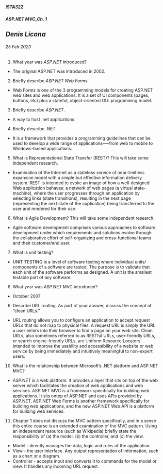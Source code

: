 ﻿##### __ISTA322__ 
##### ASP.NET MVC_Ch. 1

## *Denis Licona*
###### *25 Feb 2020* 

1. What year was *ASP.NET* introduced?
- The original ASP.NET was introduced in 2002.

2. Briefly describe *ASP.NET Web Forms*.
- Web Forms is one of the 3 programming models for creating ASP.NET web sites and web applications. It is a set of UI components (pages, buttons, etc) plus a stateful, object-oriented GUI programming model. 

3. Briefly describe *ASP.NET*.
- A way to host .net applications.

4. Briefly describe *.NET*.
- It is a framework that provides a programming guidelines that can be used to develop a wide range of applications–––from web to mobile to Windows-based applications. 

5. What is Representational State Transfer (REST)? This will take some independent research.
- Examination of the Internet as a stateless service of near-limitless expansion model with a simple but effective information delivery system. REST is intended to evoke an image of how a well-designed Web application behaves: a network of web pages (a virtual state-machine), where the user progresses through an application by selecting links (state transitions), resulting in the next page (representing the next state of the application) being transferred to the user and rendered for their use.

6. What is Agile Development? This will take some independent research.
- Agile software development comprises various approaches to software development under which requirements and solutions evolve through the collaborative effort of self-organizing and cross-functional teams and their customer/end user.

7. What is unit testing?
- UNIT TESTING is a level of software testing where individual units/ components of a software are tested. The purpose is to validate that each unit of the software performs as designed. A unit is the smallest testable part of any software.

8. What year was ASP.NET MVC introduced?
- October 2007

9. Describe URL routing. As part of your answer, discuss the concept of “clean URLs.”
- URL routing allows you to configure an application to accept request URLs that do not map to physical files. A request URL is simply the URL a user enters into their browser to find a page on your web site. Clean URLs, also sometimes referred to as RESTful URLs, user-friendly URLs, or search engine-friendly URLs, are Uniform Resource Locators intended to improve the usability and accessibility of a website or web service by being immediately and intuitively meaningful to non-expert users. 

10. What is the relationship between Microsoft’s .NET platform and ASP.NET MVC?
- ASP.NET is a web platform. It provides a layer that sits on top of the web server which facilitates the creation of web applications and web services. ASP.NET MVC is a framework specifically for building web applications. It sits ontop of ASP.NET and uses APIs provided by ASP.NET. ASP.NET Web Forms is another framework specifically for building web applications, and the new ASP.NET Web API is a platform for building web services.

11. Chapter 1 does not discuss the MVC pattern specifically, and in a sense this entire course is an extended examination of the MVC pattern. Using an independent resource (such as Wikipedia) briefly state the responsibility of (a) the model, (b) the controller, and (c) the view.
- Model - directly manages the data, logic and rules of the application.
- View - the user interface. Any output representation of information, such as a chart or a diagram. 
- Controller - accepts input and converts it to commands for the model or view. It handles any incoming URL request.
